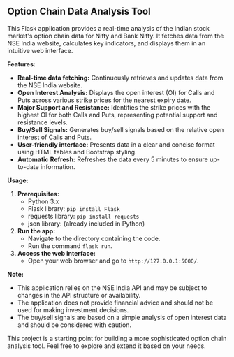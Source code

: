 ## Option Chain Data Analysis Tool

This Flask application provides a real-time analysis of the Indian stock market's option chain data for Nifty and Bank Nifty. It fetches data from the NSE India website, calculates key indicators, and displays them in an intuitive web interface.

**Features:**

- **Real-time data fetching:** Continuously retrieves and updates data from the NSE India website.
- **Open Interest Analysis:** Displays the open interest (OI) for Calls and Puts across various strike prices for the nearest expiry date.
- **Major Support and Resistance:** Identifies the strike prices with the highest OI for both Calls and Puts, representing potential support and resistance levels.
- **Buy/Sell Signals:** Generates buy/sell signals based on the relative open interest of Calls and Puts. 
- **User-friendly interface:** Presents data in a clear and concise format using HTML tables and Bootstrap styling.
- **Automatic Refresh:** Refreshes the data every 5 minutes to ensure up-to-date information.

**Usage:**

1. **Prerequisites:**
    - Python 3.x
    - Flask library: `pip install Flask`
    - requests library: `pip install requests`
    - json library: (already included in Python)
2. **Run the app:**
    - Navigate to the directory containing the code.
    - Run the command `flask run`.
3. **Access the web interface:**
    - Open your web browser and go to `http://127.0.0.1:5000/`.

**Note:**

- This application relies on the NSE India API and may be subject to changes in the API structure or availability.
- The application does not provide financial advice and should not be used for making investment decisions.
- The buy/sell signals are based on a simple analysis of open interest data and should be considered with caution.


This project is a starting point for building a more sophisticated option chain analysis tool. Feel free to explore and extend it based on your needs. 
